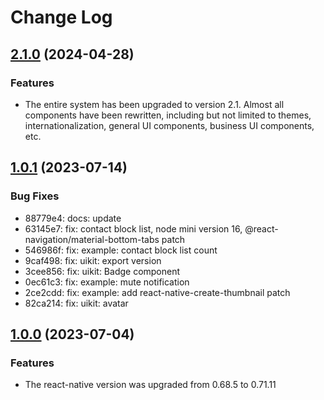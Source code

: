 # Change Log

## [2.1.0](https://github.com/easemob/easemob-uikit-reactnative/compare/uikit@1.0.2-beta.1...uikit@2.1.0-beta.3) (2024-04-28)

### Features

- The entire system has been upgraded to version 2.1. Almost all components have been rewritten, including but not limited to themes, internationalization, general UI components, business UI components, etc.

## [1.0.1](https://github.com/AgoraIO-Usecase/AgoraChat-rn/compare/uikit@1.0.0...uikit@1.0.1) (2023-07-14)

### Bug Fixes

- 88779e4: docs: update
- 63145e7: fix: contact block list, node mini version 16, @react-navigation/material-bottom-tabs patch
- 546986f: fix: example: contact block list count
- 9caf498: fix: uikit: export version
- 3cee856: fix: uikit: Badge component
- 0ec61c3: fix: example: mute notification
- 2ce2cdd: fix: example: add react-native-create-thumbnail patch
- 82ca214: fix: uikit: avatar

## [1.0.0](https://github.com/AgoraIO-Usecase/AgoraChat-rn/releases/tag/uikit@1.0.0) (2023-07-04)

### Features

- The react-native version was upgraded from 0.68.5 to 0.71.11
